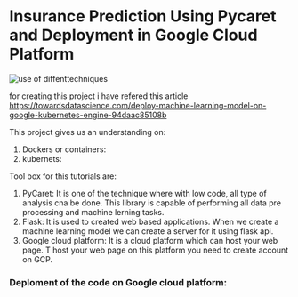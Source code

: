 # Insurance Prediction Using Pycaret and Deployment in Google Cloud Platform

![use of diffenttechniques](https://user-images.githubusercontent.com/61301712/90972746-c9a88980-e4e9-11ea-9283-cbf240578a49.PNG)

for creating this project i have refered this article https://towardsdatascience.com/deploy-machine-learning-model-on-google-kubernetes-engine-94daac85108b

This project gives us an understanding on:
1. Dockers or containers:  
2. kubernets:


Tool box for this tutorials are:
1. PyCaret: It is one of the technique where with low code, all type of analysis cna be done. This library is capable of performing all data pre processing and machine lerning tasks.
2. Flask: It is used to created web based applications. When we create a machine learning model we can create a server for it using flask api.
3. Google cloud platform: It is a cloud platform which can host your web page. T host your web page on this platform you need to create account on GCP.


### Deploment of the code on Google cloud platform:


